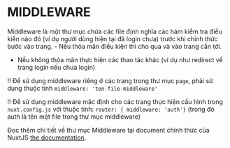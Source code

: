 # MIDDLEWARE

Middleware là một thư mục chứa các file định nghĩa các hàm kiểm tra điều kiển nào đó (ví dụ người dùng hiện tại đã login chưa) trước khi chính thức bước vào trang. - Nếu thỏa mãn điều kiện thì cho qua và vào trang cần tới.
- Nếu không thỏa mãn thực hiện các thao tác khác (ví dụ như redirect về trang login nếu chưa login)

!! Để sử dụng middleware riêng ở các trang trong thư mục `page`, phải sử dụng thuộc tính `middleware: 'ten-file-middleware'`

!! Để sử dụng middleware mặc định cho các trang thực hiện cấu hình trong `nuxt.config.js` với thuộc tính: 
`router: { middleware: 'auth'}` (trong đó auth là tên một file trong thư mục middleware)

Đọc thêm chi tiết về thư mục Middleware tại document chính thức của NuxtJS [the documentation](https://nuxtjs.org/guide/routing#middleware).
